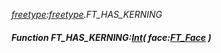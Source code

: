 _[freetype](../../modules/freetype/freetype-module.md):[freetype](../../modules/freetype/freetype-module.md).FT\_HAS\_KERNING_
##### Function FT\_HAS\_KERNING:[Int](../../modules/wonkey/wonkey-types-int.md)( face:[FT_Face](../../modules/freetype/freetype-ft_face.md) )
